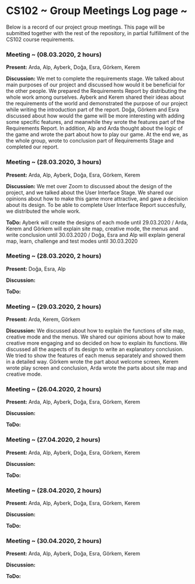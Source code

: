 # CS102 ~ Group Meetings Log page ~

Below is a record of our project group meetings. This page will be submitted together with the rest of the repository, in partial fulfillment of the CS102 course requirements.


### Meeting ~ (08.03.2020, 2 hours)

**Present:** Arda, Alp, Ayberk, Doğa, Esra, Görkem, Kerem  

**Discussion:** 
We met to complete the requirements stage. We talked about main purposes of our project and discussed how would it be beneficial for the other people. We prepared the Requirements Report by distributing the whole work among ourselves. Ayberk and Kerem shared their ideas about the requirements of the world and demonstrated the purpose of our project while writing the introduction part of the report. Doğa, Görkem and Esra discussed about how would the game will be more interesting with adding some specific features, and meanwhile they wrote the features part of the Requirements Report. In addition, Alp and Arda thought about the logic of the game and wrote the part about how to play our game. At the end we, as the whole group, wrote to conclusion part of Requirements Stage and completed our report.


### Meeting ~ (28.03.2020, 3 hours)

**Present:** Arda, Alp, Ayberk, Doğa, Esra, Görkem, Kerem  

**Discussion:** 
We met over Zoom to discussed about the design of the project, and we talked about the User Interface Stage. We shared our opinions about how to make this game more attractive, and gave a decision about its design. To be able to complete User Interface Report succesfully, we distributed the whole work.

**ToDo:** Ayberk will create the designs of each mode until 29.03.2020 /  Arda, Kerem and Görkem will explain site map, creative mode, the menus and write conclusion until 30.03.2020 / Doğa, Esra and Alp will explain general map, learn, challenge and test modes until 30.03.2020


### Meeting ~ (28.03.2020, 2 hours)

**Present:** Doğa, Esra, Alp

**Discussion:** 

**ToDo:** 

### Meeting ~ (29.03.2020, 2 hours)

**Present:** Arda, Kerem, Görkem

**Discussion:** We discussed about how to explain the functions of site map, creative mode and the menus. We shared our opinions about how to make creative more engaging and so decided on how to explain its functions. We discussed all the aspects of its design to write an explanatory conclusion. We tried to show the features of each menus separately and showed them in a detailed way. Görkem wrote the part about welcome screen, Kerem wrote play screen and conclusion, Arda wrote the parts about site map and creative mode.

### Meeting ~ (26.04.2020, 2 hours)

**Present:** Arda, Alp, Ayberk, Doğa, Esra, Görkem, Kerem  

**Discussion:** 

**ToDo:** 


### Meeting ~ (27.04.2020, 2 hours)

**Present:** Arda, Alp, Ayberk, Doğa, Esra, Görkem, Kerem  

**Discussion:** 

**ToDo:** 


### Meeting ~ (28.04.2020, 2 hours)

**Present:** Arda, Alp, Ayberk, Doğa, Esra, Görkem, Kerem  

**Discussion:** 

**ToDo:** 


### Meeting ~ (30.04.2020, 2 hours)

**Present:** Arda, Alp, Ayberk, Doğa, Esra, Görkem, Kerem  

**Discussion:** 

**ToDo:** 

